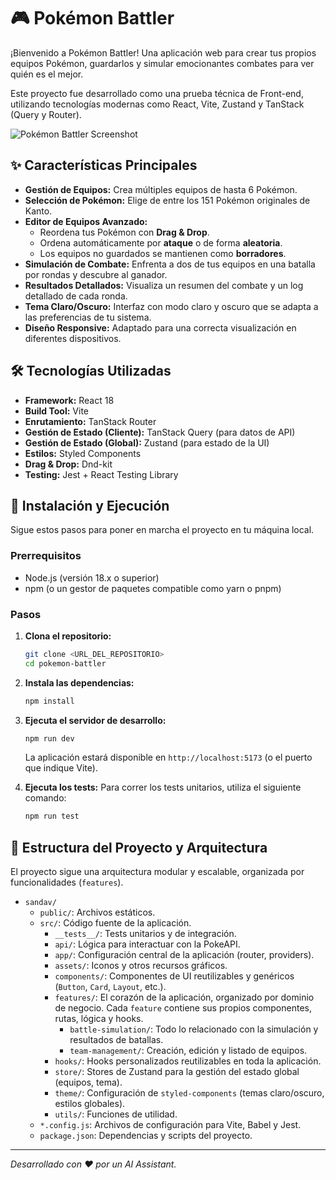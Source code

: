 # 🎮 Pokémon Battler

¡Bienvenido a Pokémon Battler! Una aplicación web para crear tus propios equipos Pokémon, guardarlos y simular emocionantes combates para ver quién es el mejor.

Este proyecto fue desarrollado como una prueba técnica de Front-end, utilizando tecnologías modernas como React, Vite, Zustand y TanStack (Query y Router).

![Pokémon Battler Screenshot](https://i.imgur.com/uGMAv3w.png)

## ✨ Características Principales

-   **Gestión de Equipos:** Crea múltiples equipos de hasta 6 Pokémon.
-   **Selección de Pokémon:** Elige de entre los 151 Pokémon originales de Kanto.
-   **Editor de Equipos Avanzado:**
    -   Reordena tus Pokémon con **Drag & Drop**.
    -   Ordena automáticamente por **ataque** o de forma **aleatoria**.
    -   Los equipos no guardados se mantienen como **borradores**.
-   **Simulación de Combate:** Enfrenta a dos de tus equipos en una batalla por rondas y descubre al ganador.
-   **Resultados Detallados:** Visualiza un resumen del combate y un log detallado de cada ronda.
-   **Tema Claro/Oscuro:** Interfaz con modo claro y oscuro que se adapta a las preferencias de tu sistema.
-   **Diseño Responsive:** Adaptado para una correcta visualización en diferentes dispositivos.

## 🛠️ Tecnologías Utilizadas

-   **Framework:** React 18
-   **Build Tool:** Vite
-   **Enrutamiento:** TanStack Router
-   **Gestión de Estado (Cliente):** TanStack Query (para datos de API)
-   **Gestión de Estado (Global):** Zustand (para estado de la UI)
-   **Estilos:** Styled Components
-   **Drag & Drop:** Dnd-kit
-   **Testing:** Jest + React Testing Library

## 🚀 Instalación y Ejecución

Sigue estos pasos para poner en marcha el proyecto en tu máquina local.

### Prerrequisitos

-   Node.js (versión 18.x o superior)
-   npm (o un gestor de paquetes compatible como yarn o pnpm)

### Pasos

1.  **Clona el repositorio:**
    ```bash
    git clone <URL_DEL_REPOSITORIO>
    cd pokemon-battler
    ```

2.  **Instala las dependencias:**
    ```bash
    npm install
    ```

3.  **Ejecuta el servidor de desarrollo:**
    ```bash
    npm run dev
    ```
    La aplicación estará disponible en `http://localhost:5173` (o el puerto que indique Vite).

4.  **Ejecuta los tests:**
    Para correr los tests unitarios, utiliza el siguiente comando:
    ```bash
    npm run test
    ```

## 📁 Estructura del Proyecto y Arquitectura

El proyecto sigue una arquitectura modular y escalable, organizada por funcionalidades (`features`).

-   `sandav/`
    -   `public/`: Archivos estáticos.
    -   `src/`: Código fuente de la aplicación.
        -   `__tests__/`: Tests unitarios y de integración.
        -   `api/`: Lógica para interactuar con la PokeAPI.
        -   `app/`: Configuración central de la aplicación (router, providers).
        -   `assets/`: Iconos y otros recursos gráficos.
        -   `components/`: Componentes de UI reutilizables y genéricos (`Button`, `Card`, `Layout`, etc.).
        -   `features/`: El corazón de la aplicación, organizado por dominio de negocio. Cada `feature` contiene sus propios componentes, rutas, lógica y hooks.
            -   `battle-simulation/`: Todo lo relacionado con la simulación y resultados de batallas.
            -   `team-management/`: Creación, edición y listado de equipos.
        -   `hooks/`: Hooks personalizados reutilizables en toda la aplicación.
        -   `store/`: Stores de Zustand para la gestión del estado global (equipos, tema).
        -   `theme/`: Configuración de `styled-components` (temas claro/oscuro, estilos globales).
        -   `utils/`: Funciones de utilidad.
    -   `*.config.js`: Archivos de configuración para Vite, Babel y Jest.
    -   `package.json`: Dependencias y scripts del proyecto.

---
*Desarrollado con ❤️ por un AI Assistant.*
